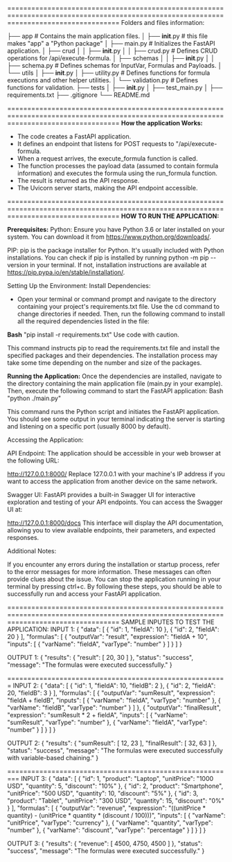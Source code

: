 ========================================================================================================================================
Folders and files information:

├── app  # Contains the main application files.
│   ├── __init__.py   # this file makes "app" a "Python package"
│   ├── main.py       # Initializes the FastAPI application.
│   ├── crud
│   │   ├── __init__.py
│   │   ├── crud.py  # Defines CRUD operations for /api/execute-formula.
│   ├── schemas
│   │   ├── __init__.py
│   │   ├── schema.py  # Defines schemas for InputVar, Formulas and Payloads.
│   └── utils
│       ├── __init__.py
│       ├── utility.py  # Defines functions for formula executions and other helper utilities.
│       └── validation.py      # Defines functions for validation.
├── tests
│   ├── __init__.py
│   ├── test_main.py
│
├── requirements.txt
├── .gitignore
└── README.md


========================================================================================================================================
**How the application Works:**

- The code creates a FastAPI application.
- It defines an endpoint that listens for POST requests to "/api/execute-formula.
- When a request arrives, the execute_formula function is called.
- The function processes the payload data (assumed to contain formula information) and executes the formula using the run_formula function.
- The result is returned as the API response.
- The Uvicorn server starts, making the API endpoint accessible.

========================================================================================================================================
**HOW TO RUN THE APPLICATION:**

**Prerequisites:**
Python: Ensure you have Python 3.6 or later installed on your system. You can download it from https://www.python.org/downloads/.

PIP: pip is the package installer for Python. It's usually included with Python installations. You can check if pip is installed by running python -m pip --version in your terminal. If not, installation instructions are available at https://pip.pypa.io/en/stable/installation/.

Setting Up the Environment:
Install Dependencies:
- Open your terminal or command prompt and navigate to the directory containing your project's requirements.txt file. Use the cd command to change directories if needed. Then, run the following command to install all the required dependencies listed in the file:

**Bash**
"pip install -r requirements.txt"
Use code with caution.

This command instructs pip to read the requirements.txt file and install the specified packages and their dependencies. The installation process may take some time depending on the number and size of the packages.

**Running the Application:**
Once the dependencies are installed, navigate to the directory containing the main application file (main.py in your example). Then, execute the following command to start the FastAPI application:
Bash
"python ./main.py"

This command runs the Python script and initiates the FastAPI application. You should see some output in your terminal indicating the server is starting and listening on a specific port (usually 8000 by default).

Accessing the Application:

API Endpoint:
The application should be accessible in your web browser at the following URL:

http://127.0.0.1:8000/
Replace 127.0.0.1 with your machine's IP address if you want to access the application from another device on the same network.

Swagger UI:
FastAPI provides a built-in Swagger UI for interactive exploration and testing of your API endpoints. You can access the Swagger UI at:

http://127.0.0.1:8000/docs
This interface will display the API documentation, allowing you to view available endpoints, their parameters, and expected responses.

Additional Notes:

If you encounter any errors during the installation or startup process, refer to the error messages for more information. These messages can often provide clues about the issue.
You can stop the application running in your terminal by pressing ctrl+c.
By following these steps, you should be able to successfully run and access your FastAPI application.


========================================================================================================================================
SAMPLE INPUTES TO TEST THE APPLICATION:
INPUT 1:
{
  "data": [
    {
      "id": 1,
      "fieldA": 10
    },
    {
      "id": 2,
      "fieldA": 20
    }
  ],
  "formulas": [
    {
      "outputVar": "result",
      "expression": "fieldA + 10",
      "inputs": [
        {
          "varName": "fieldA",
          "varType": "number"
        }
      ]
    }
  ]
}

OUTPUT 1:
{
  "results": {
    "result": [
      20,
      30
    ]
  },
  "status": "success",
  "message": "The formulas were executed successfully."
}

=======================================================
INPUT 2:
{
  "data": [
    {
      "id": 1,
      "fieldA": 10,
      "fieldB": 2
    },
    {
      "id": 2,
      "fieldA": 20,
      "fieldB": 3
    }
  ],
  "formulas": [
    {
      "outputVar": "sumResult",
      "expression": "fieldA + fieldB",
      "inputs": [
        {
          "varName": "fieldA",
          "varType": "number"
        },
        {
          "varName": "fieldB",
          "varType": "number"
        }
      ]
    },
    {
      "outputVar": "finalResult",
      "expression": "sumResult * 2 + fieldA",
      "inputs": [
        {
          "varName": "sumResult",
          "varType": "number"
        },
        {
          "varName": "fieldA",
          "varType": "number"
        }
      ]
    }
  ]
}

OUTPUT 2:
{
  "results": {
    "sumResult": [
      12,
      23
    ],
    "finalResult": [
      32,
      63
    ]
  },
  "status": "success",
  "message": "The formulas were executed successfully with variable-based chaining."
}

=========================================================
INPUT 3:
{
  "data": [
    {
      "id": 1,
      "product": "Laptop",
      "unitPrice": "1000 USD",
      "quantity": 5,
      "discount": "10%"
    },
    {
      "id": 2,
      "product": "Smartphone",
      "unitPrice": "500 USD",
      "quantity": 10,
      "discount": "5%"
    },
    {
      "id": 3,
      "product": "Tablet",
      "unitPrice": "300 USD",
      "quantity": 15,
      "discount": "0%"
    }
  ],
  "formulas": [
    {
      "outputVar": "revenue",
      "expression": "((unitPrice * quantity) - (unitPrice * quantity * (discount / 100)))",
      "inputs": [
        {
          "varName": "unitPrice",
          "varType": "currency"
        },
        {
          "varName": "quantity",
          "varType": "number"
        },
        {
          "varName": "discount",
          "varType": "percentage"
        }
      ]
    }
  ]
}

OUTPUT 3:
{
  "results": {
    "revenue": [
      4500,
      4750,
      4500
    ]
  },
  "status": "success",
  "message": "The formulas were executed successfully."
}
